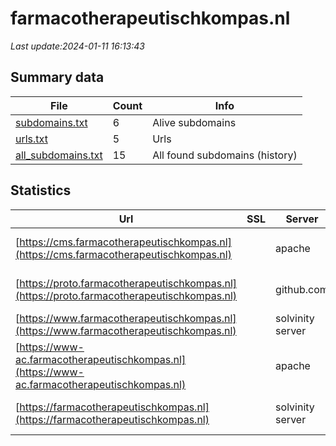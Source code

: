 # farmacotherapeutischkompas.nl
*Last update:2024-01-11 16:13:43*
## Summary data
| File       | Count | Info |
|------------|-------|------|
|[subdomains.txt](/data/farmacotherapeutischkompas/subdomains.txt)|6|Alive subdomains|
|[urls.txt](/data/farmacotherapeutischkompas/urls.txt)|5|Urls|
|[all_subdomains.txt](/data/farmacotherapeutischkompas/all_subdomains.txt)|15|All found subdomains (history)|
## Statistics
| Url | SSL | Server | Cookie | HSTS | CSP | XFO | XXP | RP | Tech |
|------------|-------|------|------|------|------|------|------|------|------|
|[https://cms.farmacotherapeutischkompas.nl](https://cms.farmacotherapeutischkompas.nl)| |apache| | | | | |:white_check_mark: |Apache HTTP Server|
|[https://proto.farmacotherapeutischkompas.nl](https://proto.farmacotherapeutischkompas.nl)| |github.com| | | | | |:white_check_mark: |Fastly GitHub Pages...|
|[https://www.farmacotherapeutischkompas.nl](https://www.farmacotherapeutischkompas.nl)| |solvinity server|:warning: |:white_check_mark: |:warning: |:white_check_mark: |:white_check_mark: |:white_check_mark: |Bloomreach HSTS Java|
|[https://www-ac.farmacotherapeutischkompas.nl](https://www-ac.farmacotherapeutischkompas.nl)| |apache| | | | | |:white_check_mark: |Apache HTTP Server B...|
|[https://farmacotherapeutischkompas.nl](https://farmacotherapeutischkompas.nl)| |solvinity server|:warning: |:white_check_mark: |:warning: |:white_check_mark: |:white_check_mark: |:white_check_mark: |Apache HTTP Server H...|